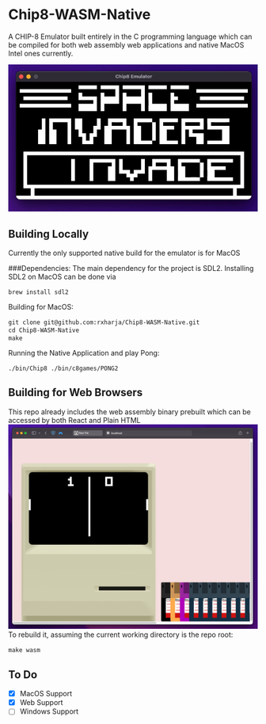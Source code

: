 # Chip8-WASM-Native
A CHIP-8 Emulator built entirely in the C programming language which can be compiled for both web assembly web applications and native MacOS Intel ones currently.

![](https://github.com/rxharja/Chip8-WASM-Native/blob/main/media/invaders.gif)

## Building Locally

Currently the only supported native build for the emulator is for MacOS

###Dependencies:
The main dependency for the project is SDL2. Installing SDL2 on MacOS can be done via

```
brew install sdl2
```

Building for MacOS:

```
git clone git@github.com:rxharja/Chip8-WASM-Native.git
cd Chip8-WASM-Native
make
```

Running the Native Application and play Pong:
```
./bin/Chip8 ./bin/c8games/PONG2
```

## Building for Web Browsers
This repo already includes the web assembly binary prebuilt which can be accessed by both React and Plain HTML
![](https://github.com/rxharja/Chip8-WASM-Native/blob/main/media/plain_html.png?raw=true)
To rebuild it, assuming the current working directory is the repo root:

```
make wasm
```

## To Do
- [x] MacOS Support
- [x] Web Support
- [ ] Windows Support
